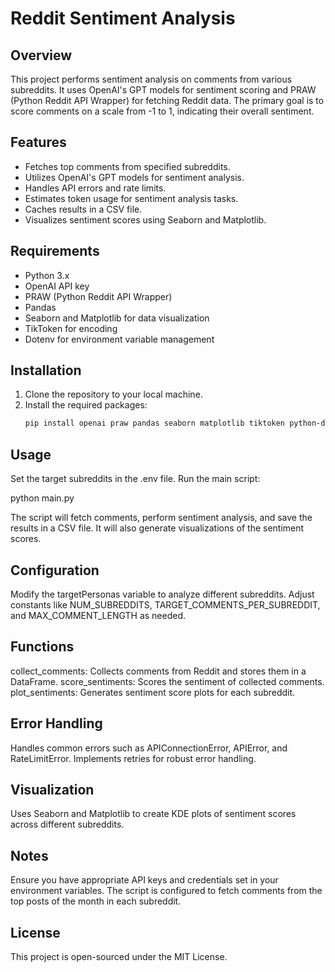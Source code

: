 # Reddit Sentiment Analysis

## Overview
This project performs sentiment analysis on comments from various subreddits. It uses OpenAI's GPT models for sentiment scoring and PRAW (Python Reddit API Wrapper) for fetching Reddit data. The primary goal is to score comments on a scale from -1 to 1, indicating their overall sentiment.

## Features
- Fetches top comments from specified subreddits.
- Utilizes OpenAI's GPT models for sentiment analysis.
- Handles API errors and rate limits.
- Estimates token usage for sentiment analysis tasks.
- Caches results in a CSV file.
- Visualizes sentiment scores using Seaborn and Matplotlib.

## Requirements
- Python 3.x
- OpenAI API key
- PRAW (Python Reddit API Wrapper)
- Pandas
- Seaborn and Matplotlib for data visualization
- TikToken for encoding
- Dotenv for environment variable management

## Installation
1. Clone the repository to your local machine.
2. Install the required packages:
   ```bash
   pip install openai praw pandas seaborn matplotlib tiktoken python-dotenv


## Usage
Set the target subreddits in the .env file.
Run the main script:

python main.py

The script will fetch comments, perform sentiment analysis, and save the results in a CSV file. It will also generate visualizations of the sentiment scores.

## Configuration

Modify the targetPersonas variable to analyze different subreddits.
Adjust constants like NUM_SUBREDDITS, TARGET_COMMENTS_PER_SUBREDDIT, and MAX_COMMENT_LENGTH as needed.

## Functions

collect_comments: Collects comments from Reddit and stores them in a DataFrame.
score_sentiments: Scores the sentiment of collected comments.
plot_sentiments: Generates sentiment score plots for each subreddit.

## Error Handling

Handles common errors such as APIConnectionError, APIError, and RateLimitError.
Implements retries for robust error handling.

## Visualization

Uses Seaborn and Matplotlib to create KDE plots of sentiment scores across different subreddits.

## Notes

Ensure you have appropriate API keys and credentials set in your environment variables.
The script is configured to fetch comments from the top posts of the month in each subreddit.

## License
This project is open-sourced under the MIT License.